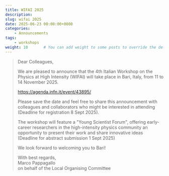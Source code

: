 ```yaml
---
title: WIFAI 2025
description: 
slug: wifai 2025
date: 2025-06-23 00:00:00+0000
categories:
    - Announcements
tags:
    - workshops
weight: 10       # You can add weight to some posts to override the default sorting (date descending)
---
```


> Dear Colleagues,
> 
> We are pleased to announce that the 4th Italian Workshop on the Physics at
> High Intensity  (WIFAI) will take place in Bari, Italy, from 11 to 14
> November 2025.
> 
> https://agenda.infn.it/event/43895/
> 
> Please save the date and feel free to share this announcement with
> colleagues and collaborators who might be interested in attending (Deadline
> for registration 8 Sept 2025).
> 
> The workshop will feature a "Young Scientist Forum", offering early-career
> researchers in the high-intensity physics community an opportunity to
> present their work and share innovative ideas (Deadline for abstract
> submission 1 Sept 2025)
> 
> We look forward to welcoming you to Bari!
>  
> With best regards,  
> Marco Pappagallo  
> on behalf of the Local Organising Committee

